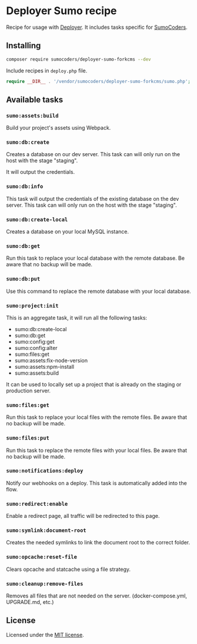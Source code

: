 # Deployer Sumo recipe

Recipe for usage with [Deployer](https://deployer.org/). It includes tasks
specific for [SumoCoders](https://sumocoders.be).

## Installing

~~~sh
composer require sumocoders/deployer-sumo-forkcms --dev
~~~

Include recipes in `deploy.php` file.

```php
require __DIR__ . '/vendor/sumocoders/deployer-sumo-forkcms/sumo.php';
```


## Available tasks

### `sumo:assets:build`

Build your project's assets using Webpack.

### `sumo:db:create`

Creates a database on our dev server. This task can will only run on the
host with the stage "staging".

It will output the credentials.

### `sumo:db:info`

This task will output the credentials of the existing database on the dev server.
This task can will only run on the host with the stage "staging".

### `sumo:db:create-local`

Creates a database on your local MySQL instance.

### `sumo:db:get`

Run this task to replace your local database with the remote database.
Be aware that no backup will be made.

### `sumo:db:put`

Use this command to replace the remote database with your local database.

### `sumo:project:init`

This is an aggregate task, it will run all the following tasks:
* sumo:db:create-local
* sumo:db:get
* sumo:config:get
* sumo:config:alter
* sumo:files:get
* sumo:assets:fix-node-version
* sumo:assets:npm-install
* sumo:assets:build

It can be used to locally set up a project that is already on the staging or production server.
### `sumo:files:get`

Run this task to replace your local files with the remote files.
Be aware that no backup will be made.

### `sumo:files:put`

Run this task to replace the remote files with your local files.
Be aware that no backup will be made.

### `sumo:notifications:deploy`   

Notify our webhooks on a deploy. This task is automatically added into the flow.

### `sumo:redirect:enable`
        
Enable a redirect page, all traffic will be redirected to this page.
  
### `sumo:symlink:document-root`
  
Creates the needed symlinks to link the document root to the correct folder.

### `sumo:opcache:reset-file`

Clears opcache and statcache using a file strategy.
  
### `sumo:cleanup:remove-files`

Removes all files that are not needed on the server. (docker-compose.yml, UPGRADE.md, etc.)

## License

Licensed under the [MIT license](https://github.com/tijsverkoyen/deployer-sumo/blob/master/LICENSE).
